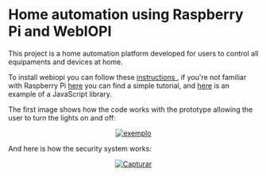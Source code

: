 # Home automation using Raspberry Pi and WebIOPI

This project is a home automation platform developed for users to control all equipaments and devices at home.

To install webiopi you can follow these  <a href=http://webiopi.trouch.com/INSTALL.html>instructions </a>, if you're not familiar with Raspberry Pi <a href=http://webiopi.trouch.com/Tutorial_Basis.html> here</a> you can find a simple tutorial, and <a href=http://webiopi.trouch.com/JAVASCRIPT.html>here</a> is an example of a JavaScript library. 

The first image shows how the code works with the prototype allowing the user to turn the lights on and off:
<div id align=center><a href="https://ibb.co/0ZKmJB5"><img src="https://i.ibb.co/Y8XPjDg/exemplo.png" alt="exemplo" border="0"></a></div>

And here is how the security system works:
<div id align=center><a href="https://ibb.co/55Hr7mC"><img src="https://i.ibb.co/Hr8tJ6R/Capturar.png" alt="Capturar" border="0"></a></div>

